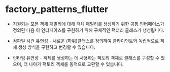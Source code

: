 # factory_patterns_flutter

- 지원되는 모든 객체 패밀리에 대해 객체 패밀리를 생성하기 위한 공통 인터페이스가 정의된 다음 이 인터페이스를 구현하기 위해 구체적인 팩터리 클래스가 생성됩니다.

- 컴파일 시간 유연성 - 새로운 (하위)클래스를 정의하여 클라이언트와 독립적으로 객체 생성 방식을 구현하고 변경할 수 있습니다.


- 런타임 유연성 - 객체를 생성하는 데 사용하는 팩토리 객체로 클래스를 구성할 수 있으며, 더 나아가 팩토리 객체를 동적으로 교환할 수 있습니다.
